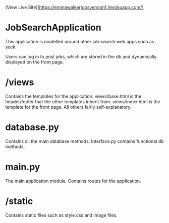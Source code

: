 (View Live Site)[https://emmawalkerjobsversion1.herokuapp.com/]

# JobSearchApplication
This application is modelled around other job-search web apps such as seek. 

Users can log in to post jobs, which are stored in the db and dynamically displayed on the front page. 

# /views
Contains the templates for the application.
views/base.html is the header/footer that the other templates inherit from. 
views/index.html is the template for the front page.
All others fairly self-explanatory.

# database.py
Contains all the main database methods. Interface.py contains functional db methods.

# main.py
The main application module. Contains routes for the application.

# /static
Contains static files such as style.css and image files.

